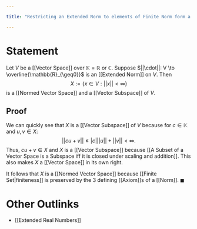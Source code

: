 ```yaml
---

title: "Restricting an Extended Norm to elements of Finite Norm form a Normed Vector Space"

---
```

# Statement
Let $V$ be a [[Vector Space]] over $\mathbb{K} = \mathbb{R}$ or $\mathbb{C}$. Suppose $||\cdot||: V \to \overline{\mathbb{R}_{\geq0}}$ is an [[Extended Norm]] on $V$. Then 
$$X := \{x \in V : ||x|| < \infty\}$$
is a [[Normed Vector Space]] and a [[Vector Subspace]] of $V$.

## Proof
We can quickly see that $X$ is a [[Vector Subspace]] of $V$ because for $c \in \mathbb{K}$ and $u,v \in X$:
$$||c u + v || \leq |c| ||u|| + ||v|| < \infty.$$
Thus, $cu + v \in X$ and $X$ is a [[Vector Subspace]] because [[A Subset of a Vector Space is a Subspace iff it is closed under scaling and addition]]. This also makes $X$ a [[Vector Space]] in its own right.

It follows that $X$ is a [[Normed Vector Space]] because [[Finite Set|finiteness]] is preserved by the 3 defining [[Axiom]]s of a [[Norm]]. $\blacksquare$

# Other Outlinks
- [[Extended Real Numbers]]